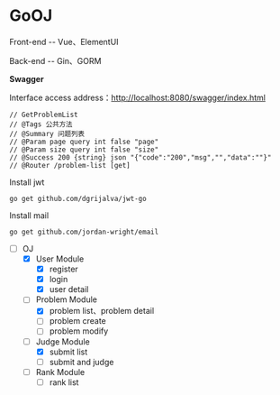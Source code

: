 # GoOJ

Front-end -- Vue、ElementUI

Back-end -- Gin、GORM

**Swagger**

Interface access address：[http://localhost:8080/swagger/index.html]()

```shell
// GetProblemList
// @Tags 公共方法
// @Summary 问题列表
// @Param page query int false "page"
// @Param size query int false "size"
// @Success 200 {string} json "{"code":"200","msg","","data":""}"
// @Router /problem-list [get]
```

Install jwt

```shell
go get github.com/dgrijalva/jwt-go
```

Install mail

```shell
go get github.com/jordan-wright/email
```


* [ ] OJ
  * [X] User Module
    * [X] register
    * [X] login
    * [X] user detail
  * [ ] Problem Module
    * [X] problem list、problem detail
    * [ ] problem create
    * [ ] problem modify
  * [ ] Judge Module
    * [X] submit list
    * [ ] submit and judge
  * [ ] Rank Module
    * [ ] rank list
